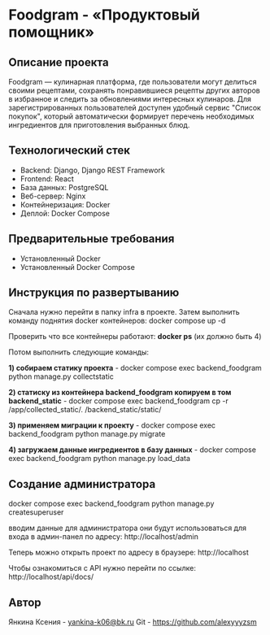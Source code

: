 # Foodgram - «Продуктовый помощник»

## Описание проекта
Foodgram — кулинарная платформа, где пользователи могут делиться своими рецептами, сохранять понравившиеся рецепты других авторов в избранное и следить за обновлениями интересных кулинаров. Для зарегистрированных пользователей доступен удобный сервис "Список покупок", который автоматически формирует перечень необходимых ингредиентов для приготовления выбранных блюд.

## Технологический стек
- Backend: Django, Django REST Framework
- Frontend: React
- База данных: PostgreSQL
- Веб-сервер: Nginx
- Контейнеризация: Docker
- Деплой: Docker Compose

## Предварительные требования
- Установленный Docker
- Установленный Docker Compose

## Инструкция по развертыванию
Сначала нужно перейти в папку infra в проекте. Затем выполнить команду поднятия docker контейнеров:
docker compose up -d

Проверить что все контейнеры работают:
**docker ps** (их должно быть 4)

Потом выполнить следующие команды:

**1) собираем статику проекта** -
   docker compose exec backend_foodgram python manage.py collectstatic
   
**2) статиcку из контейнера backend_foodgram копируем в том backend_static** -
   docker compose exec backend_foodgram cp -r /app/collected_static/. /backend_static/static/

**3) применяем миграции к проекту** -
   docker compose exec backend_foodgram python manage.py migrate

**4) загружаем данные ингредиентов в базу данных** -
   docker compose exec backend_foodgram python manage.py load_data

## Cоздание администратора
docker compose exec backend_foodgram python manage.py createsuperuser

вводим данные для администратора они будут использоваться для входа в админ-панел  по адресу:
http://localhost/admin

Теперь можно открыть проект по адресу в браузере:
http://localhost

Чтобы ознакомиться с API нужно перейти по ссылке:
http://localhost/api/docs/

## Автор
Янкина Ксения - yankina-k06@bk.ru
Git - https://github.com/alexyyyzsm

